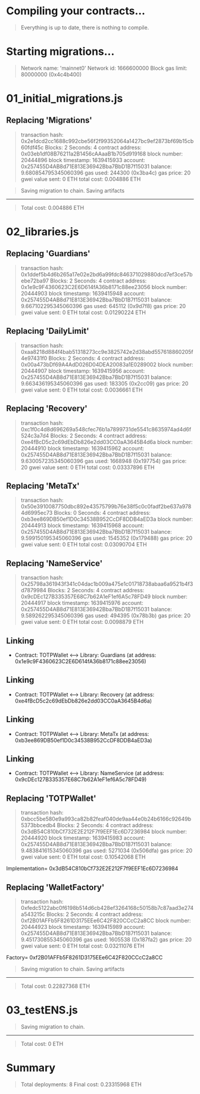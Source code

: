
Compiling your contracts...
===========================
> Everything is up to date, there is nothing to compile.



Starting migrations...
======================
> Network name:    'mainnet0'
> Network id:      1666600000
> Block gas limit: 80000000 (0x4c4b400)


01_initial_migrations.js
========================

   Replacing 'Migrations'
   ----------------------
   > transaction hash:    0x2e1dcd2cc1688c992cbe56f2f99352064a1427bc9ef2873bf69b15cb60fdf45c
   > Blocks: 2            Seconds: 4
   > contract address:    0x03eb1df08B76211a2B1456cAAaaB1b705d919168
   > block number:        20444896
   > block timestamp:     1639415933
   > account:             0x257455D4AB8d71E813E36942Bba7BbD1B7f15031
   > balance:             9.680854795345060396
   > gas used:            244300 (0x3ba4c)
   > gas price:           20 gwei
   > value sent:          0 ETH
   > total cost:          0.004886 ETH


   > Saving migration to chain.
   > Saving artifacts
   -------------------------------------
   > Total cost:            0.004886 ETH


02_libraries.js
===============

   Replacing 'Guardians'
   ---------------------
   > transaction hash:    0x1ddef5b4d6b265a17e02e2bd6a99fdc846371029880dcd7ef3ce57bebe72ba97
   > Blocks: 2            Seconds: 4
   > contract address:    0x1e9c9F4360623C2E6D614fA36b8171c88ee23056
   > block number:        20444903
   > block timestamp:     1639415948
   > account:             0x257455D4AB8d71E813E36942Bba7BbD1B7f15031
   > balance:             9.667102295345060396
   > gas used:            645112 (0x9d7f8)
   > gas price:           20 gwei
   > value sent:          0 ETH
   > total cost:          0.01290224 ETH


   Replacing 'DailyLimit'
   ----------------------
   > transaction hash:    0xaa8218d884f4bab51318273cc9e3825742e2d38abd557618860205f4e97431f0
   > Blocks: 2            Seconds: 4
   > contract address:    0x00a473bDf69A4AdD026D04DEA20083a1E0289002
   > block number:        20444907
   > block timestamp:     1639415956
   > account:             0x257455D4AB8d71E813E36942Bba7BbD1B7f15031
   > balance:             9.663436195345060396
   > gas used:            183305 (0x2cc09)
   > gas price:           20 gwei
   > value sent:          0 ETH
   > total cost:          0.0036661 ETH


   Replacing 'Recovery'
   --------------------
   > transaction hash:    0xc1f0c4d8d696269a548cfec76b1a7899731de5541c8635974ad4d6f524c3a7d4
   > Blocks: 2            Seconds: 4
   > contract address:    0xe4fBcD5c2c69dEbDb826e2dd03CC0aA3645B4d6a
   > block number:        20444910
   > block timestamp:     1639415962
   > account:             0x257455D4AB8d71E813E36942Bba7BbD1B7f15031
   > balance:             9.630057235345060396
   > gas used:            1668948 (0x197754)
   > gas price:           20 gwei
   > value sent:          0 ETH
   > total cost:          0.03337896 ETH


   Replacing 'MetaTx'
   ------------------
   > transaction hash:    0x50e3910087750dbc892e43575799b76e38f5c0c0fadf2be637a9784d6995ec73
   > Blocks: 0            Seconds: 4
   > contract address:    0xb3ee869DB50ef1D0c34538B952CcDF8DDB4aED3a
   > block number:        20444913
   > block timestamp:     1639415968
   > account:             0x257455D4AB8d71E813E36942Bba7BbD1B7f15031
   > balance:             9.599150195345060396
   > gas used:            1545352 (0x179488)
   > gas price:           20 gwei
   > value sent:          0 ETH
   > total cost:          0.03090704 ETH


   Replacing 'NameService'
   -----------------------
   > transaction hash:    0x25798a361943f341c04dac1b009a475e1c01718738abaa6a9521b4f3d7879984
   > Blocks: 2            Seconds: 4
   > contract address:    0x9cDEc127B335357E68C7b62A1eF1ef6A5c78FD49
   > block number:        20444917
   > block timestamp:     1639415976
   > account:             0x257455D4AB8d71E813E36942Bba7BbD1B7f15031
   > balance:             9.589262295345060396
   > gas used:            494395 (0x78b3b)
   > gas price:           20 gwei
   > value sent:          0 ETH
   > total cost:          0.0098879 ETH


   Linking
   -------
   * Contract: TOTPWallet <--> Library: Guardians (at address: 0x1e9c9F4360623C2E6D614fA36b8171c88ee23056)

   Linking
   -------
   * Contract: TOTPWallet <--> Library: Recovery (at address: 0xe4fBcD5c2c69dEbDb826e2dd03CC0aA3645B4d6a)

   Linking
   -------
   * Contract: TOTPWallet <--> Library: MetaTx (at address: 0xb3ee869DB50ef1D0c34538B952CcDF8DDB4aED3a)

   Linking
   -------
   * Contract: TOTPWallet <--> Library: NameService (at address: 0x9cDEc127B335357E68C7b62A1eF1ef6A5c78FD49)

   Replacing 'TOTPWallet'
   ----------------------
   > transaction hash:    0xbcc5be580e9a993ca82b82feaf040de9aa44e0b24b6166c92649b5373bbcedb4
   > Blocks: 2            Seconds: 4
   > contract address:    0x3dB54C810bCf732E2E212F7f9EEF1Ec6D7236984
   > block number:        20444920
   > block timestamp:     1639415983
   > account:             0x257455D4AB8d71E813E36942Bba7BbD1B7f15031
   > balance:             9.483841615345060396
   > gas used:            5271034 (0x506dfa)
   > gas price:           20 gwei
   > value sent:          0 ETH
   > total cost:          0.10542068 ETH

Implementation= 0x3dB54C810bCf732E2E212F7f9EEF1Ec6D7236984

   Replacing 'WalletFactory'
   -------------------------
   > transaction hash:    0xfedc5122abc0f6198b514d6cb428ef3264168c50158b7c87aad3e274a543215c
   > Blocks: 2            Seconds: 4
   > contract address:    0xf2B01AFFb5F8261D3175EEe6C42F820CCcC2a8CC
   > block number:        20444923
   > block timestamp:     1639415989
   > account:             0x257455D4AB8d71E813E36942Bba7BbD1B7f15031
   > balance:             9.451730855345060396
   > gas used:            1605538 (0x187fa2)
   > gas price:           20 gwei
   > value sent:          0 ETH
   > total cost:          0.03211076 ETH

Factory= 0xf2B01AFFb5F8261D3175EEe6C42F820CCcC2a8CC

   > Saving migration to chain.
   > Saving artifacts
   -------------------------------------
   > Total cost:          0.22827368 ETH


03_testENS.js
=============

   > Saving migration to chain.
   -------------------------------------
   > Total cost:                   0 ETH


Summary
=======
> Total deployments:   8
> Final cost:          0.23315968 ETH

